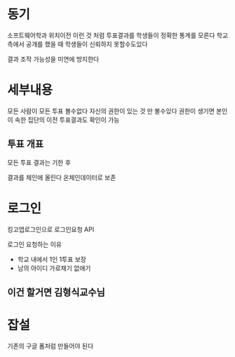 
# 동기 

소프트웨어학과 위치이전 이런 것 처럼 투표결과를
학생들이 정확한 통계를 모른다 
학교 측에서 공개를 했을 때 학생들이 신뢰하지 못할수도있다

결과 조작 가능성을 미연에 방지한다

# 세부내용

모든 사람이 모든 투표 볼수없다
자신의 권한이 있는 것 만 볼수있다
권한이 생기면 본인이 속한 집단의 이전 투표결과도 확인이 가능 

## 투표 개표 
모든 투표 결과는 기한 후 

결과를 체인에 올린다 온체인데이터로 보존 

# 로그인

킹고앱로그인으로 로그인요청 API 

로그인 요청하는 이유 
- 학교 내에서 1인 1투표 보장
- 남의 아이디 가로채기 없애기 



## 이건 할거면 김형식교수님






















# 잡설
기존의 구글 폼처럼 만들어야 된다 

